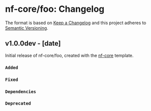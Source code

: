 # nf-core/foo: Changelog

The format is based on [Keep a Changelog](https://keepachangelog.com/en/1.0.0/)
and this project adheres to [Semantic Versioning](https://semver.org/spec/v2.0.0.html).

## v1.0.0dev - [date]

Initial release of nf-core/foo, created with the [nf-core](https://nf-co.re/) template.

### `Added`

### `Fixed`

### `Dependencies`

### `Deprecated`
